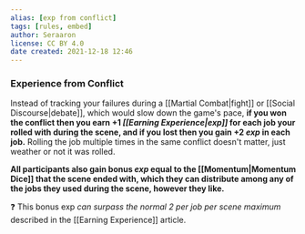 ```yaml
---
alias: [exp from conflict]
tags: [rules, embed]
author: Seraaron
license: CC BY 4.0
date created: 2021-12-18 12:46
---
```


### Experience from Conflict

Instead of tracking your failures during a [[Martial Combat|fight]] or [[Social Discourse|debate]], which would slow down the game's pace, **if you won the conflict then you earn +1 _[[Earning Experience|exp]]_ for each job your rolled with during the scene, and if you lost then you gain +2 _exp_ in each job.** Rolling the job multiple times in the same conflict doesn't matter, just weather or not it was rolled.

**All participants also gain bonus _exp_ equal to the [[Momentum|Momentum Dice]] that the scene ended with, which they can distribute among any of the jobs they used during the scene, however they like.**

❓ This bonus exp *can surpass the normal 2 per job per scene maximum* described in the [[Earning Experience]] article.